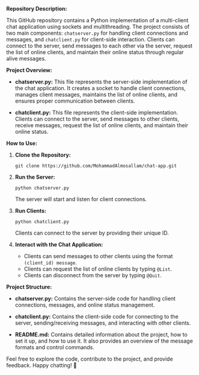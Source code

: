 **Repository Description:**

This GitHub repository contains a Python implementation of a multi-client chat application using sockets and multithreading. The project consists of two main components: `chatserver.py` for handling client connections and messages, and `chatclient.py` for client-side interaction. Clients can connect to the server, send messages to each other via the server, request the list of online clients, and maintain their online status through regular alive messages.

**Project Overview:**

- **chatserver.py:** This file represents the server-side implementation of the chat application. It creates a socket to handle client connections, manages client messages, maintains the list of online clients, and ensures proper communication between clients.

- **chatclient.py:** This file represents the client-side implementation. Clients can connect to the server, send messages to other clients, receive messages, request the list of online clients, and maintain their online status.

**How to Use:**

1. **Clone the Repository:**
   ```
   git clone https://github.com/MohammadAlmosallam/chat-app.git
   ```

2. **Run the Server:**
   ```
   python chatserver.py
   ```
   The server will start and listen for client connections.

3. **Run Clients:**
   ```
   python chatclient.py
   ```
   Clients can connect to the server by providing their unique ID.

4. **Interact with the Chat Application:**
   - Clients can send messages to other clients using the format `(client_id) message`.
   - Clients can request the list of online clients by typing `@List`.
   - Clients can disconnect from the server by typing `@Quit`.

**Project Structure:**

- **chatserver.py:** Contains the server-side code for handling client connections, messages, and online status management.
  
- **chatclient.py:** Contains the client-side code for connecting to the server, sending/receiving messages, and interacting with other clients.
  
- **README.md:** Contains detailed information about the project, how to set it up, and how to use it. It also provides an overview of the message formats and control commands.

Feel free to explore the code, contribute to the project, and provide feedback. Happy chatting! 🎉
